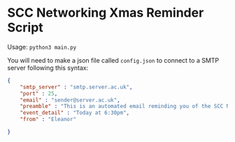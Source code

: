 # SCC Networking Xmas Reminder Script

Usage: `python3 main.py`


You will need to make a json file called `config.json` to connect to a SMTP server following this syntax:

```json
{
    "smtp_server" : "smtp.server.ac.uk",
    "port" : 25,
    "email" : "sender@server.ac.uk",
    "preamble" : "This is an automated email reminding you of the SCC Networking Group Christmas meal, as well as your menu choices.",
    "event_detail" : "Today at 6:30pm",
    "from" : "Eleanor"

}
```
